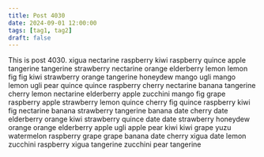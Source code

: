 ```yaml
---
title: Post 4030
date: 2024-09-01 12:00:00
tags: [tag1, tag2]
draft: false
---
```

This is post 4030.
xigua
nectarine
raspberry
kiwi
raspberry
quince
apple
tangerine
tangerine
strawberry
nectarine
orange
elderberry
lemon
lemon
fig
fig
kiwi
strawberry
orange
tangerine
honeydew
mango
ugli
mango
lemon
ugli
pear
quince
quince
raspberry
cherry
nectarine
banana
tangerine
cherry
lemon
nectarine
elderberry
apple
zucchini
mango
fig
grape
raspberry
apple
strawberry
lemon
quince
cherry
fig
quince
raspberry
kiwi
fig
nectarine
banana
strawberry
tangerine
banana
date
cherry
date
elderberry
orange
kiwi
strawberry
quince
date
date
strawberry
honeydew
orange
orange
elderberry
apple
ugli
apple
pear
kiwi
kiwi
grape
yuzu
watermelon
raspberry
grape
grape
banana
date
cherry
xigua
date
lemon
zucchini
raspberry
xigua
tangerine
zucchini
pear
tangerine
